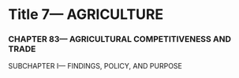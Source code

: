 
# Title 7— AGRICULTURE
### CHAPTER 83— AGRICULTURAL COMPETITIVENESS AND TRADE

SUBCHAPTER I— FINDINGS, POLICY, AND PURPOSE
